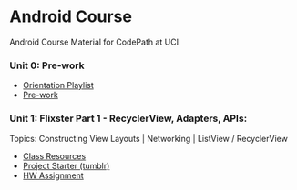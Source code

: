# Android Course
Android Course Material for CodePath at UCI

### Unit 0: Pre-work
* [Orientation Playlist](https://www.youtube.com/watch?v=PUrzeIqHGfw&list=PLrT2tZ9JRrf56sJBCbOq67hYLOB-2eUOB&index=1)
* [Pre-work](https://courses.codepath.org/snippets/android_university/prework)

### Unit 1: Flixster Part 1 - RecyclerView, Adapters, APIs:
Topics: Constructing View Layouts | Networking | ListView / RecyclerView

* [Class Resources](https://github.com/CodePath-at-UCI/android-course/blob/master/Unit1/Class%20Guide.md)
* [Project Starter (tumblr)](https://drive.google.com/file/d/1kMVf7hKBimp1LUxprqLI0nb2OXW-xty-/view?ts=5e1bda36)
* [HW Assignment](https://courses.codepath.com/courses/android_university/unit/1#!overview)

